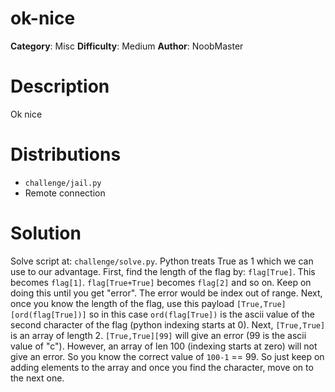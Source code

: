 # ok-nice
**Category**: Misc **Difficulty**: Medium **Author**: NoobMaster

# Description
Ok nice

# Distributions
- `challenge/jail.py`
- Remote connection

# Solution

Solve script at: `challenge/solve.py`. Python treats True as 1 which we can use to our advantage. First, find the length of the flag by: `flag[True]`. This becomes `flag[1]`. `flag[True+True]` becomes `flag[2]` and so on. Keep on doing this until you get "error". The error would be index out of range. Next, once you know the length of the flag, use this payload `[True,True][ord(flag[True])]` so in this case `ord(flag[True])` is the ascii value of the second character of the flag (python indexing starts at 0). Next, `[True,True]` is an array of length 2. `[True,True][99]` will give an error (99 is the ascii value of "c"). However, an array of len 100 (indexing starts at zero) will not give an error. So you know the correct value of `100-1` == 99. So just keep on adding elements to the array and once you find the character, move on to the next one.

